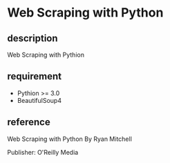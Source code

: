 # Web Scraping with Python

## description

Web Scraping with Pythion

## requirement

* Pythion >= 3.0
* BeautifulSoup4

## reference

Web Scraping with Python By Ryan Mitchell

Publisher: O'Reilly Media
